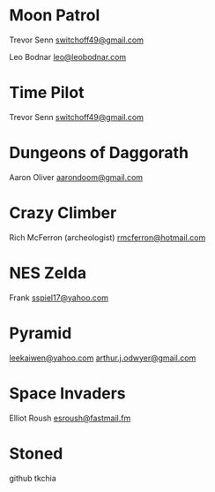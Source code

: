 # Moon Patrol 

Trevor Senn
switchoff49@gmail.com

Leo Bodnar
leo@leobodnar.com

# Time Pilot

Trevor Senn
switchoff49@gmail.com

# Dungeons of Daggorath

Aaron Oliver
aarondoom@gmail.com

# Crazy Climber

Rich McFerron (archeologist)
rmcferron@hotmail.com

# NES Zelda

Frank
sspiel17@yahoo.com

# Pyramid

leekaiwen@yahoo.com
arthur.j.odwyer@gmail.com

# Space Invaders

Elliot Roush
esroush@fastmail.fm

# Stoned

github tkchia